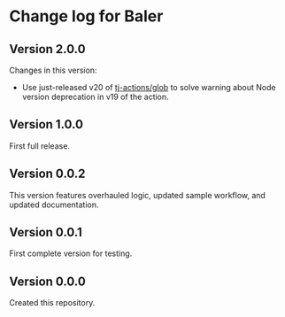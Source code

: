# Change log for Baler

## Version 2.0.0

Changes in this version:

* Use just-released v20 of [tj-actions/glob](https://github.com/tj-actions/glob) to solve warning about Node version deprecation in v19 of the action.


## Version 1.0.0

First full release.


## Version 0.0.2

This version features overhauled logic, updated sample workflow, and updated documentation.


## Version 0.0.1

First complete version for testing.


## Version 0.0.0

Created this repository.
